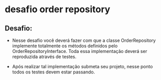 # desafio order repository

## Desafio:
 - Nesse desafio você deverá fazer com que a classe OrderRepository implemente totalmente os métodos definidos pelo OrderRepositoryInterface. Toda essa implementação deverá ser reproduzida através de testes.
 
 - Após realizar tal implementação submeta seu projeto, nesse ponto todos os testes devem estar passando.
